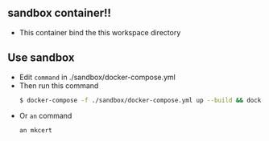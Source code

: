 ## sandbox container!!
- This container bind the this workspace directory

## Use sandbox
- Edit `command` in ./sandbox/docker-compose.yml
- Then run this command
  ```sh
  $ docker-compose -f ./sandbox/docker-compose.yml up --build && docker container stop `docker container ls -aq` && docker container rm `docker container ls -aq`
  ```
- Or `an` command
  ```sh
  an mkcert
  ```
